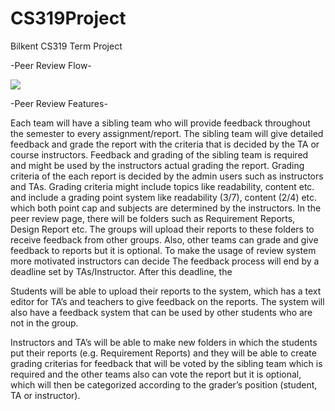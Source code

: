 # CS319Project
Bilkent CS319 Term Project

-Peer Review Flow-

<img src="https://github.com/mertyldrm/CS319Project/blob/main/Capture.PNG"/>

-Peer Review Features-

Each team will have a sibling team who will provide feedback throughout the semester to every assignment/report.
The sibling team will give detailed feedback and grade the report with the criteria that is decided by the TA or course instructors. Feedback and grading of the sibling team is required and might be used by the instructors actual grading the report.
Grading criteria of the each report is decided by the admin users such as instructors and TAs. Grading criteria might include topics like readability, content etc. and include a grading point system like readability (3/7), content (2/4) etc. which both point cap and subjects are determined by the instructors.
In the peer review page, there will be folders such as Requirement Reports, Design Report etc. The groups will upload their reports to these folders to receive feedback from other groups.
Also, other teams can grade and give feedback to reports but it is optional.
To make the usage of review system more motivated instructors can decide 
The feedback process will end by a deadline set by TAs/Instructor.
After this deadline, the

Students will be able to upload their reports to the system, which has a text editor for TA’s and teachers to give feedback on the reports. The system will also have a feedback system that can be used by other students who are not in the group.

Instructors and TA’s will be able to make new folders in which the students put their reports (e.g. Requirement Reports) and they will be able to create grading criterias for feedback that will be voted by the sibling team which is required and the other teams also can vote the report but it is optional, which will then be categorized according to the grader’s position (student, TA or instructor). 

